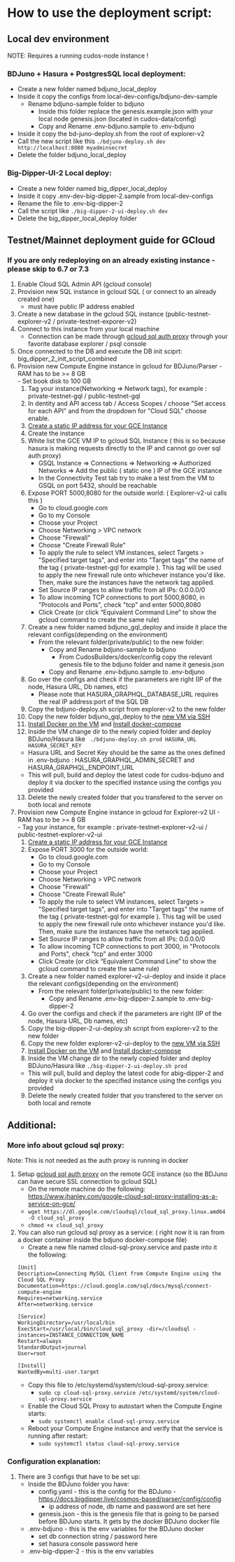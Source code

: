 # How to use the deployment script:
## Local dev environment
NOTE: Requires a running cudos-node instance !
### BDJuno + Hasura + PostgresSQL local deployment:
  - Create a new folder named bdjuno_local_deploy
   - Inside it copy the configs from local-dev-configs/bdjuno-dev-sample
     - Rename bdjuno-sample folder to bdjuno
       - Inside this folder replace the genesis.example.json with your local node genesis.json (located in cudos-data/config)
       - Copy and Rename .env-bdjuno.sample to .env-bdjuno
   - Inside it copy the bd-juno-deploy.sh from the root of explorer-v2 
   - Call the new script like this ```./bdjuno-deploy.sh dev http://localhost:8080 myadminsecret```
   - Delete the folder bdjuno_local_deploy
### Big-Dipper-UI-2 Local deploy:
   - Create a new folder named big_dipper_local_deploy
   - Inside it copy .env-dev-big-dipper-2.sample from local-dev-configs
   - Rename the file to .env-big-dipper-2
   - Call the script like ```./big-dipper-2-ui-deploy.sh dev```
   - Delete the big_dipper_local_deploy folder


## Testnet/Mainnet deployment guide for GCloud
### If you are only redeploying on an already existing instance - please skip to 6.7 or 7.3
1. Enable Cloud SQL Admin API (gcloud console)
1. Provision new SQL instance in gcloud SQL ( or connect to an already created one)
   - must have public IP address enabled
2. Create a new database in the gcloud SQL instance (public-testnet-explorer-v2 / private-testnet-exporer-v2)
3. Connect to this instance from your local machine 
    - Connection can be made through [gcloud sql auth proxy](https://cloud.google.com/sql/docs/postgres/connect-admin-proxy) through your favorite database explorer / psql console
4. Once connected to the  DB and execute the DB init sciprt: big_dipper_2_init_script_combined
5. Provision new Compute Engine instance in gcloud for BDJuno/Parser
       - RAM has to be >= 8 GB   
       - Set book disk to 100 GB
   1. Tag your instance(Networking => Network tags), for example : private-testnet-gql / public-testnet-gql
   2. In dentity and API access tab / Access Scopes / choose "Set access for each API" and from the dropdown for "Cloud SQL" choose enable. 
   3. [Create a static IP address for your GCE Instance](https://cloud.google.com/compute/docs/ip-addresses/reserve-static-external-ip-address)
   4. Create the instance 
   5. White list the GCE VM IP to gcloud SQL Instance ( this is so because hasura is making requests directly to the IP and cannot go over sql auth proxy)
       - GSQL Instance => Connections => Networking => Authorized Networks => Add the public ( static one ) IP of the GCE instance
       - In the Connectivity Test tab try to make a test from the VM to GSQL on port 5432, should be reachable
   6. Expose PORT 5000,8080 for the outside world: ( Explorer-v2-ui calls this )
         - Go to cloud.google.com
         - Go to my Console
         - Choose your Project
         - Choose Networking > VPC network
         - Choose "Firewall"
         - Choose "Create Firewall Rule"
         - To apply the rule to select VM instances, select Targets > "Specified target tags", and enter into "Target tags" the name of the tag ( private-testnet-gql for example ). This tag will be used to apply the new firewall rule onto whichever instance you'd like. Then, make sure the instances have the network tag applied.
         - Set Source IP ranges to allow traffic from all IPs: 0.0.0.0/0
         - To allow incoming TCP connections to port 5000,8080, in "Protocols and Ports", check "tcp" and enter 5000,8080
         - Click Create (or click “Equivalent Command Line” to show the gcloud command to create the same rule)
   7.  Create a new folder named bdjuno_gql_deploy and inside it place the relevant configs(depending on the environment)
       - From the relevant folder(private/public) to the new folder:
         - Copy and Rename bdjuno-sample to bdjuno
           - From CudosBuilders/docker/config copy the relevant genesis file to the bdjuno folder and name it genesis.json 
         - Copy and Rename .env-bdjuno.sample to .env-bdjuno
   8.  Go over the configs and check if the parameters are right (IP of the node, Hasura URL, Db names, etc)
          - Please note that HASURA_GRAPHQL_DATABASE_URL requires the real IP address:port of the SQL DB
   9.   Copy the bdjuno-deploy.sh script from explorer-v2 to the new folder
   10.  Copy the new folder bdjuno_gql_deploy to the [new VM via SSH](https://cloud.google.com/sdk/gcloud/reference/compute/scp) 
   11. [Install Docker on the VM](https://docs.docker.com/engine/install/) and [Install docker-compose](https://docs.docker.com/compose/install/)
   12. Inside the VM change dir to the newly copied folder and deploy BDJuno/Hasura like ``` ./bdjuno-deploy.sh prod HASURA_URL HASURA_SECRET_KEY``` 
      - Hasura URL and Secret Key should be the same as the ones defined in .env-bdjuno : HASURA_GRAPHQL_ADMIN_SECRET and HASURA_GRAPHQL_ENDPOINT_URL
      - This will pull, build and deploy the latest code for cudos-bdjuno and deploy it via docker to the specified instance using the configs you provided
   13. Delete the newly created folder that you transfered to the server on both local and remote
6. Provision new Compute Engine instance in gcloud for Explorer-v2 UI
       - RAM has to be >= 8 GB   
       - Tag your instance, for example : private-testnet-explorer-v2-ui / public-testnet-explorer-v2-ui
   1. [Create a static IP address for your GCE Instance](https://cloud.google.com/compute/docs/ip-addresses/reserve-static-external-ip-address)
   2. Expose PORT 3000 for the outside world:
         - Go to cloud.google.com
         - Go to my Console
         - Choose your Project
         - Choose Networking > VPC network
         - Choose "Firewall"
         - Choose "Create Firewall Rule"
         - To apply the rule to select VM instances, select Targets > "Specified target tags", and enter into "Target tags" the name of the tag ( private-testnet-gql for example ). This tag will be used to apply the new firewall rule onto whichever instance you'd like. Then, make sure the instances have the network tag applied.
         - Set Source IP ranges to allow traffic from all IPs: 0.0.0.0/0
         - To allow incoming TCP connections to port 3000, in "Protocols and Ports", check "tcp" and enter 3000
         - Click Create (or click “Equivalent Command Line” to show the gcloud command to create the same rule)
   3.  Create a new folder named explorer-v2-ui-deploy and inside it place the relevant configs(depending on the environment)
       - From the relevant folder(private/public) to the new folder:
         - Copy and Rename .env-big-dipper-2.sample to .env-big-dipper-2
   4.  Go over the configs and check if the parameters are right (IP of the node, Hasura URL, Db names, etc)
   5.  Copy the big-dipper-2-ui-deploy.sh script from explorer-v2 to the new folder
   6.  Copy the new folder explorer-v2-ui-deploy to the [new VM via SSH](https://cloud.google.com/sdk/gcloud/reference/compute/scp) 
   7.  [Install Docker on the VM](https://docs.docker.com/engine/install/) and [Install docker-compose](https://docs.docker.com/compose/install/)
   8.  Inside the VM change dir to the newly copied folder and deploy BDJuno/Hasura like ```./big-dipper-2-ui-deploy.sh prod```
      - This will pull, build and deploy the latest code for abig-dipper-2 and deploy it via docker to the specified instance using the configs you provided
   9.  Delete the newly created folder that you transfered to the server on both local and remote

## Additional:
### More info about gcloud sql proxy: 
Note: This is not needed as the auth proxy is running in docker
1.  Setup [gcloud sql auth proxy](https://cloud.google.com/sql/docs/postgres/connect-admin-proxy) on the remote GCE instance (so the BDJuno can have secure SSL connection to gcloud SQL)
    - On the remote machine do the following: https://www.jhanley.com/google-cloud-sql-proxy-installing-as-a-service-on-gce/
    - ```wget https://dl.google.com/cloudsql/cloud_sql_proxy.linux.amd64 -O cloud_sql_proxy```
    - ```chmod +x cloud_sql_proxy```
2. You can also run gcloud sql proxy as a service: ( right now it is ran from a docker container inside the bdjuno docker-compose file)
    - Create a new file named cloud-sql-proxy.service and paste into it the following: 
    ```
    [Unit]
    Description=Connecting MySQL Client from Compute Engine using the Cloud SQL Proxy
    Documentation=https://cloud.google.com/sql/docs/mysql/connect-compute-engine
    Requires=networking.service
    After=networking.service
    
    [Service]
    WorkingDirectory=/usr/local/bin
    ExecStart=/usr/local/bin/cloud_sql_proxy -dir=/cloudsql -instances=INSTANCE_CONNECTION_NAME
    Restart=always
    StandardOutput=journal
    User=root
    
    [Install]
    WantedBy=multi-user.target
    ```
    - Copy this file to /etc/systemd/system/cloud-sql-proxy.service: 
        - ```sudo cp cloud-sql-proxy.service /etc/systemd/system/cloud-sql-proxy.service```
    - Enable the Cloud SQL Proxy to autostart when the Compute Engine starts:
        - ``` sudo systemctl enable cloud-sql-proxy.service ```
    - Reboot your Compute Engine instance and verify that the service is running after restart:
        - ```sudo systemctl status cloud-sql-proxy.service```

### Configuration explanation:
1. There are 3 configs that have to be set up: 
    - Inside the BDJuno folder you have:
        - config.yaml - this is the config for the BDJuno - https://docs.bigdipper.live/cosmos-based/parser/config/config
          - ip address of node, db name and password are set here
        - genesis.json - this is the genesis file that is going to be parsed before BDJuno starts. It gets by the docker BDJuno docker file
    - .env-bdjuno - this is the env variables for the BDJuno docker 
      - set db connection string / password here 
      - set hasura console password here  
    - .env-big-dipper-2 - this is the env variables 